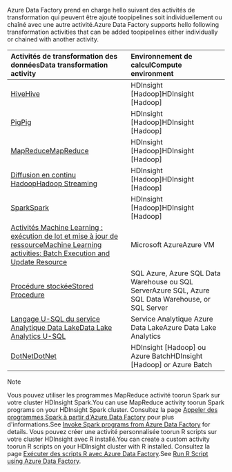 <span data-ttu-id="7be8f-101">Azure Data Factory prend en charge hello suivant des activités de transformation qui peuvent être ajouté toopipelines soit individuellement ou chaîné avec une autre activité.</span><span class="sxs-lookup"><span data-stu-id="7be8f-101">Azure Data Factory supports hello following transformation activities that can be added toopipelines either individually or chained with another activity.</span></span>

| <span data-ttu-id="7be8f-102">Activités de transformation des données</span><span class="sxs-lookup"><span data-stu-id="7be8f-102">Data transformation activity</span></span> | <span data-ttu-id="7be8f-103">Environnement de calcul</span><span class="sxs-lookup"><span data-stu-id="7be8f-103">Compute environment</span></span> |
|:--- |:--- |
| [<span data-ttu-id="7be8f-104">Hive</span><span class="sxs-lookup"><span data-stu-id="7be8f-104">Hive</span></span>](../articles/data-factory/data-factory-hive-activity.md) |<span data-ttu-id="7be8f-105">HDInsight [Hadoop]</span><span class="sxs-lookup"><span data-stu-id="7be8f-105">HDInsight [Hadoop]</span></span> |
| [<span data-ttu-id="7be8f-106">Pig</span><span class="sxs-lookup"><span data-stu-id="7be8f-106">Pig</span></span>](../articles/data-factory/data-factory-pig-activity.md) |<span data-ttu-id="7be8f-107">HDInsight [Hadoop]</span><span class="sxs-lookup"><span data-stu-id="7be8f-107">HDInsight [Hadoop]</span></span> |
| [<span data-ttu-id="7be8f-108">MapReduce</span><span class="sxs-lookup"><span data-stu-id="7be8f-108">MapReduce</span></span>](../articles/data-factory/data-factory-map-reduce.md) |<span data-ttu-id="7be8f-109">HDInsight [Hadoop]</span><span class="sxs-lookup"><span data-stu-id="7be8f-109">HDInsight [Hadoop]</span></span> |
| [<span data-ttu-id="7be8f-110">Diffusion en continu Hadoop</span><span class="sxs-lookup"><span data-stu-id="7be8f-110">Hadoop Streaming</span></span>](../articles/data-factory/data-factory-hadoop-streaming-activity.md) |<span data-ttu-id="7be8f-111">HDInsight [Hadoop]</span><span class="sxs-lookup"><span data-stu-id="7be8f-111">HDInsight [Hadoop]</span></span> |
| [<span data-ttu-id="7be8f-112">Spark</span><span class="sxs-lookup"><span data-stu-id="7be8f-112">Spark</span></span>](../articles/data-factory/data-factory-spark.md) | <span data-ttu-id="7be8f-113">HDInsight [Hadoop]</span><span class="sxs-lookup"><span data-stu-id="7be8f-113">HDInsight [Hadoop]</span></span> |
| [<span data-ttu-id="7be8f-114">Activités Machine Learning : exécution de lot et mise à jour de ressource</span><span class="sxs-lookup"><span data-stu-id="7be8f-114">Machine Learning activities: Batch Execution and Update Resource</span></span>](../articles/data-factory/data-factory-azure-ml-batch-execution-activity.md) |<span data-ttu-id="7be8f-115">Microsoft Azure</span><span class="sxs-lookup"><span data-stu-id="7be8f-115">Azure VM</span></span> |
| [<span data-ttu-id="7be8f-116">Procédure stockée</span><span class="sxs-lookup"><span data-stu-id="7be8f-116">Stored Procedure</span></span>](../articles/data-factory/data-factory-stored-proc-activity.md) |<span data-ttu-id="7be8f-117">SQL Azure, Azure SQL Data Warehouse ou SQL Server</span><span class="sxs-lookup"><span data-stu-id="7be8f-117">Azure SQL, Azure SQL Data Warehouse, or SQL Server</span></span> |
| [<span data-ttu-id="7be8f-118">Langage U-SQL du service Analytique Data Lake</span><span class="sxs-lookup"><span data-stu-id="7be8f-118">Data Lake Analytics U-SQL</span></span>](../articles/data-factory/data-factory-usql-activity.md) |<span data-ttu-id="7be8f-119">Service Analytique Azure Data Lake</span><span class="sxs-lookup"><span data-stu-id="7be8f-119">Azure Data Lake Analytics</span></span> |
| [<span data-ttu-id="7be8f-120">DotNet</span><span class="sxs-lookup"><span data-stu-id="7be8f-120">DotNet</span></span>](../articles/data-factory/data-factory-use-custom-activities.md) |<span data-ttu-id="7be8f-121">HDInsight [Hadoop] ou Azure Batch</span><span class="sxs-lookup"><span data-stu-id="7be8f-121">HDInsight [Hadoop] or Azure Batch</span></span> |

> [!NOTE]
> <span data-ttu-id="7be8f-122">Vous pouvez utiliser les programmes MapReduce activité toorun Spark sur votre cluster HDInsight Spark.</span><span class="sxs-lookup"><span data-stu-id="7be8f-122">You can use MapReduce activity toorun Spark programs on your HDInsight Spark cluster.</span></span> <span data-ttu-id="7be8f-123">Consultez la page [Appeler des programmes Spark à partir d'Azure Data Factory](../articles/data-factory/data-factory-spark.md) pour plus d'informations.</span><span class="sxs-lookup"><span data-stu-id="7be8f-123">See [Invoke Spark programs from Azure Data Factory](../articles/data-factory/data-factory-spark.md) for details.</span></span>
> <span data-ttu-id="7be8f-124">Vous pouvez créer une activité personnalisée toorun R scripts sur votre cluster HDInsight avec R installé.</span><span class="sxs-lookup"><span data-stu-id="7be8f-124">You can create a custom activity toorun R scripts on your HDInsight cluster with R installed.</span></span> <span data-ttu-id="7be8f-125">Consultez la page [Exécuter des scripts R avec Azure Data Factory](https://github.com/Azure/Azure-DataFactory/tree/master/Samples/RunRScriptUsingADFSample).</span><span class="sxs-lookup"><span data-stu-id="7be8f-125">See [Run R Script using Azure Data Factory](https://github.com/Azure/Azure-DataFactory/tree/master/Samples/RunRScriptUsingADFSample).</span></span>
> 
> 

